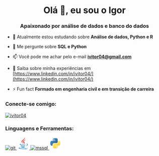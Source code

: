 <h1 align="center">Olá 👋, eu sou o Igor</h1>
<h3 align="center">Apaixonado por análise de dados e banco do dados</h3>

- 🌱 Atualmente estou estudando sobre **Análise de dados, Python e R**

- 💬 Me pergunte sobre **SQL e Python**

- 📫 Você pode me achar pelo e-mail **ivitor04@gmail.com**

- 📄 Saiba sobre minha experiências em [https://www.linkedin.com/in/ivitor04/](https://www.linkedin.com/in/ivitor04/)

- ⚡ Fun fact **Formado em engenharia civil e em transição de carreira**

<h3 align="left">Conecte-se comigo:</h3>
<p align="left">
<a href="https://linkedin.com/in/ivitor04" target="blank"><img align="center" src="https://raw.githubusercontent.com/rahuldkjain/github-profile-readme-generator/master/src/images/icons/Social/linked-in-alt.svg" alt="ivitor04" height="30" width="40" /></a>
</p>

<h3 align="left">Linguagens e Ferramentas:</h3>
<p align="left"> <a href="https://git-scm.com/" target="_blank" rel="noreferrer"> <img src="https://www.vectorlogo.zone/logos/git-scm/git-scm-icon.svg" alt="git" width="40" height="40"/> </a> <a href="https://www.java.com" target="_blank" rel="noreferrer"> <img src="https://raw.githubusercontent.com/devicons/devicon/master/icons/java/java-original.svg" alt="java" width="40" height="40"/> </a> <a href="https://www.microsoft.com/en-us/sql-server" target="_blank" rel="noreferrer"> <img src="https://www.svgrepo.com/show/303229/microsoft-sql-server-logo.svg" alt="mssql" width="40" height="40"/> </a> <a href="https://www.python.org" target="_blank" rel="noreferrer"> <img src="https://raw.githubusercontent.com/devicons/devicon/master/icons/python/python-original.svg" alt="python" width="40" height="40"/> </a> </p>


<!--
**ivitor0/ivitor0** is a ✨ _special_ ✨ repository because its `README.md` (this file) appears on your GitHub profile.

Here are some ideas to get you started:

- 🔭 I’m currently working on ...
- 🌱 I’m currently learning ...
- 👯 I’m looking to collaborate on ...
- 🤔 I’m looking for help with ...
- 💬 Ask me about ...
- 📫 How to reach me: ...
- 😄 Pronouns: ...
- ⚡ Fun fact: ...
-->
